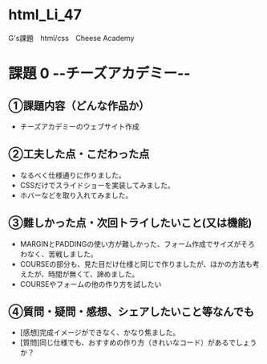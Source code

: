 # html_Li_47
G's課題　html/css　Cheese Academy

# 課題 0 --チーズアカデミー--

## ①課題内容（どんな作品か）
- チーズアカデミーのウェブサイト作成

## ②工夫した点・こだわった点
- なるべく仕様通りに作りました。
- CSSだけでスライドショーを実装してみました。
- ホバーなどを取り入れてみました。

## ③難しかった点・次回トライしたいこと(又は機能)
- MARGINとPADDINGの使い方が難しかった、フォーム作成でサイズがそろわなく、苦戦しました。
- COURSEの部分も、見た目だけ仕様と同じで作りましたが、ほかの方法も考えたが、時間が無くて、諦めました。
- COURSEやフォームの他の作り方を試したい

## ④質問・疑問・感想、シェアしたいこと等なんでも
- [感想]完成イメージができなく、かなり焦ました。
- [質問]同じ仕様でも、おすすめの作り方（きれいなコード）があるでしょうか？

